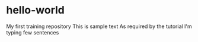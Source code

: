 # hello-world
My first training repository
This is sample text
As required by the tutorial
I'm typing few sentences
